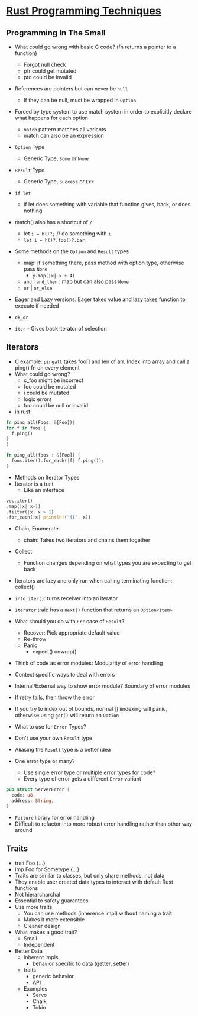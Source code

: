 # [Rust Programming Techniques](https://www.youtube.com/watch?v=vqavdUGKeb4)

## Programming In The Small

- What could go wrong with basic C code? (fn returns a pointer to a function)
  - Forgot null check
  - ptr could get mutated
  - ptd could be invalid
- References are pointers but can never be `null`
  - If they can be null, must be wrapped in `Option`
- Forced by type system to use match system in order to explicitly declare what happens for each option
  - `match` pattern matches all variants
  - match can also be an expression
- `Option` Type
  - Generic Type, `Some` or `None`
- `Result` Type
  - Generic Type, `Success` or `Err`

- `if let`
  - if let does something with variable that function gives, back, or does nothing
- match() also has a shortcut of `?`
  - let `i = h()?;` // do something with `i`
  - `let i = h()?.foo()?.bar;`

- Some methods on the `Option` and `Result` types
  - map: if something there, pass method with option type, otherwise pass `None`
    - `y.map(|x| x + 4)`
  - `and` | `and_then` : map but can also pass `None`
  - `or` | `or_else`
- Eager and Lazy versions: Eager takes value and lazy takes function to execute if needed
- `ok_or`
- `iter` - Gives back iterator of selection

## Iterators

- C example: `pingall` takes foo[] and len of arr. Index into array and call a ping() fn on every element
- What could go wrong?
  - c_foo might be incorrect
  - foo could be mutated
  - i could be mutated
  - logic errors
  - foo could be null or invalid
- in rust:

```rust
fn ping_all(Foos: &[Foo]){
for f in foos {
  f.ping()
}
}

fn ping_all(foos : &[Foo]) {
  foos.iter().for_each(|f| f.ping());
} 
```

- Methods on Iterator Types
- Iterator is a trait
  - Like an interface

```rust
vec.iter()
.map(|x| x+1)
.filter(|x| x > 1)
.for_each(|x| println!("{}", x))
```

- Chain, Enumerate
  - chain: Takes two iterators and chains them together
- Collect
  - Function changes depending on what types you are expecting to get back
- Iterators are lazy and only run when calling terminating function: collect()
- `into_iter()`: turns receiver into an iterator
- `Iterator` trait: has a `next()` function that returns an `Option<Item>`

- What should you do with `Err` case of `Result`?
  - Recover: Pick appropriate default value
  - Re-throw
  - Panic
    - expect() unwrap()
- Think of code as error modules: Modularity of error handling
- Context specific ways to deal with errors
- Internal/External way to show error module? Boundary of error modules
- If retry fails, then throw the error

- If you try to index out of bounds, normal [] iindexing will panic, otherwise using `get()` will return an `Option`

- What to use for `Error` Types?
- Don't use your own `Result` type
- Aliasing the `Result` type is a better idea
- One error type or many?
  - Use single error type or multiple error types for code?
  - Every type of error gets a different `Error` variant

```rust
pub struct ServerError {
  code: u8,
  address: String,
}
```

- `Failure` library for error handling
- Difficult to refactor into more robust error handling rather than other way around

## Traits

- trait Foo {...}
- imp Foo for Sometype {...}
- Traits are similar to classes, but only share methods, not data
- They enable user created data types to interact with default Rust functions
- Not hierarcharchal
- Essential to safety guarantees
- Use more traits
  - You can use methods (inherence impl) without naming a trait
  - Makes it more extensible
  - Cleaner design
- What makes a good trait?
  - Small
  - Independent
- Better Data
  - inherent impls
    - behavior specific to data (getter, setter)
  - traits
    - generic behavior
    - API
  - Examples
    - Servo
    - Chalk
    - Tokio
